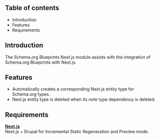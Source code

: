 Table of contents
-----------------

* Introduction
* Features
* Requirements


Introduction
------------

The Schema.org Blueprints Next.js module assists with the integration of 
Schema.org Blueprints with Next.js.


Features
--------

- Automatically creates a corresponding Next.js entity type for 
  Schema.org types.
- Next.js entity type is deleted when its note type dependency is deleted.


Requirements
------------

**[Next.js](https://www.drupal.org/project/next)**  
Next.js + Drupal for Incremental Static Regeneration and Preview mode.

